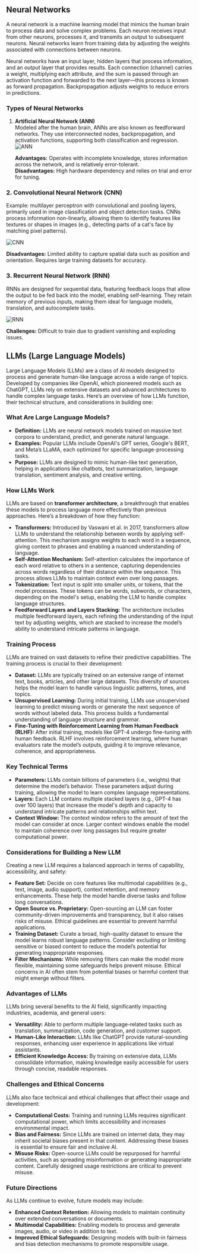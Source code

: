 
## Neural Networks

A neural network is a machine learning model that mimics the human brain to process data and solve complex problems. Each neuron receives input from other neurons, processes it, and transmits an output to subsequent neurons. Neural networks learn from training data by adjusting the weights associated with connections between neurons.

Neural networks have an input layer, hidden layers that process information, and an output layer that provides results. Each connection (channel) carries a weight, multiplying each attribute, and the sum is passed through an activation function and forwarded to the next layer—this process is known as forward propagation. Backpropagation adjusts weights to reduce errors in predictions.

### Types of Neural Networks

1. **Artificial Neural Network (ANN)**  
   Modeled after the human brain, ANNs are also known as feedforward networks. They use interconnected nodes, backpropagation, and activation functions, supporting both classification and regression.
   ![ANN](https://github.com/user-attachments/assets/8996e0d0-4c87-45eb-ba03-ce591d6ba6b8)


   **Advantages:** Operates with incomplete knowledge, stores information across the network, and is relatively error-tolerant.  
   **Disadvantages:** High hardware dependency and relies on trial and error for tuning.

### 2. Convolutional Neural Network (CNN)

Example: multilayer perceptron with convolutional and pooling layers, primarily used in image classification and object detection tasks. CNNs process information non-linearly, allowing them to identify features like textures or shapes in images (e.g., detecting parts of a cat's face by matching pixel patterns).

![CNN](https://github.com/user-attachments/assets/62eb14fe-0c8e-434a-8066-265a26679652)


**Disadvantages:** Limited ability to capture spatial data such as position and orientation. Requires large training datasets for accuracy.

### 3. Recurrent Neural Network (RNN)

RNNs are designed for sequential data, featuring feedback loops that allow the output to be fed back into the model, enabling self-learning. They retain memory of previous inputs, making them ideal for language models, translation, and autocomplete tasks.

![RNN](https://github.com/user-attachments/assets/8c3110a3-c7d9-4c45-8d63-fbe3c7b6047a)


**Challenges:** Difficult to train due to gradient vanishing and exploding issues.

## LLMs (Large Language Models)

Large Language Models (LLMs) are a class of AI models designed to process and generate human-like language across a wide range of topics. Developed by companies like OpenAI, which pioneered models such as ChatGPT, LLMs rely on extensive datasets and advanced architectures to handle complex language tasks. Here’s an overview of how LLMs function, their technical structure, and considerations in building one:

### What Are Large Language Models?

- **Definition:** LLMs are neural network models trained on massive text corpora to understand, predict, and generate natural language.
- **Examples:** Popular LLMs include OpenAI's GPT series, Google's BERT, and Meta’s LLaMA, each optimized for specific language-processing tasks.
- **Purpose:** LLMs are designed to mimic human-like text generation, helping in applications like chatbots, text summarization, language translation, sentiment analysis, and creative writing.

### How LLMs Work

LLMs are based on **transformer architecture**, a breakthrough that enables these models to process language more effectively than previous approaches. Here’s a breakdown of how they function:

- **Transformers:** Introduced by Vaswani et al. in 2017, transformers allow LLMs to understand the relationship between words by applying self-attention. This mechanism assigns weights to each word in a sequence, giving context to phrases and enabling a nuanced understanding of language.
- **Self-Attention Mechanism:** Self-attention calculates the importance of each word relative to others in a sentence, capturing dependencies across words regardless of their distance within the sequence. This process allows LLMs to maintain context even over long passages.
- **Tokenization:** Text input is split into smaller units, or tokens, that the model processes. These tokens can be words, subwords, or characters, depending on the model's setup, enabling the LLM to handle complex language structures.
- **Feedforward Layers and Layers Stacking:** The architecture includes multiple feedforward layers, each refining the understanding of the input text by adjusting weights, which are stacked to increase the model’s ability to understand intricate patterns in language.

### Training Process

LLMs are trained on vast datasets to refine their predictive capabilities. The training process is crucial to their development:

- **Dataset:** LLMs are typically trained on an extensive range of internet text, books, articles, and other large datasets. This diversity of sources helps the model learn to handle various linguistic patterns, tones, and topics.
- **Unsupervised Learning:** During initial training, LLMs use unsupervised learning to predict missing words or generate the next sequence of words without labeled data. This process builds a fundamental understanding of language structure and grammar.
- **Fine-Tuning with Reinforcement Learning from Human Feedback (RLHF):** After initial training, models like GPT-4 undergo fine-tuning with human feedback. RLHF involves reinforcement learning, where human evaluators rate the model’s outputs, guiding it to improve relevance, coherence, and appropriateness.

### Key Technical Terms

- **Parameters:** LLMs contain billions of parameters (i.e., weights) that determine the model’s behavior. These parameters adjust during training, allowing the model to learn complex language representations.
- **Layers:** Each LLM contains multiple stacked layers (e.g., GPT-4 has over 100 layers) that increase the model's depth and capacity to understand intricate patterns and relationships within text.
- **Context Window:** The context window refers to the amount of text the model can consider at once. Larger context windows enable the model to maintain coherence over long passages but require greater computational power.

### Considerations for Building a New LLM

Creating a new LLM requires a balanced approach in terms of capability, accessibility, and safety:

- **Feature Set:** Decide on core features like multimodal capabilities (e.g., text, image, audio support), context retention, and memory enhancements. These help the model handle diverse tasks and follow long conversations.
- **Open Source vs. Proprietary:** Open-sourcing an LLM can foster community-driven improvements and transparency, but it also raises risks of misuse. Ethical guidelines are essential to prevent harmful applications.
- **Training Dataset:** Curate a broad, high-quality dataset to ensure the model learns robust language patterns. Consider excluding or limiting sensitive or biased content to reduce the model’s potential for generating inappropriate responses.
- **Filter Mechanisms:** While removing filters can make the model more flexible, maintaining some safeguards helps prevent misuse. Ethical concerns in AI often stem from potential biases or harmful content that might emerge without filters.

### Advantages of LLMs

LLMs bring several benefits to the AI field, significantly impacting industries, academia, and general users:

- **Versatility:** Able to perform multiple language-related tasks such as translation, summarization, code generation, and customer support.
- **Human-Like Interaction:** LLMs like ChatGPT provide natural-sounding responses, enhancing user experience in applications like virtual assistants.
- **Efficient Knowledge Access:** By training on extensive data, LLMs consolidate information, making knowledge easily accessible for users through concise, readable responses.

### Challenges and Ethical Concerns

LLMs also face technical and ethical challenges that affect their usage and development:

- **Computational Costs:** Training and running LLMs requires significant computational power, which limits accessibility and increases environmental impact.
- **Bias and Fairness:** Since LLMs are trained on internet data, they may inherit societal biases present in that content. Addressing these biases is essential to ensure fair and inclusive AI.
- **Misuse Risks:** Open-source LLMs could be repurposed for harmful activities, such as spreading misinformation or generating inappropriate content. Carefully designed usage restrictions are critical to prevent misuse.

### Future Directions

As LLMs continue to evolve, future models may include:

- **Enhanced Context Retention:** Allowing models to maintain continuity over extended conversations or documents.
- **Multimodal Capabilities:** Enabling models to process and generate images, audio, or video in addition to text.
- **Improved Ethical Safeguards:** Designing models with built-in fairness and bias detection mechanisms to promote responsible usage.
